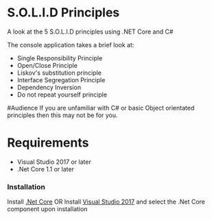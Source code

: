 # S.O.L.I.D Principles
A look at the 5 S.O.L.I.D principles using .NET Core and C#

The console application takes a brief look at:

  - Single Responsibility Principle
  - Open/Close Principle
  - Liskov's substitution principle
  - Interface Segregation Principle
  - Dependency Inversion
  - Do not repeat yourself principle

#Audience 
If you are unfamiliar with C# or basic Object orientated principles then this may not be for you.

# Requirements

  -  Visual Studio 2017 or later
  - .Net Core 1.1 or later

### Installation

Install [.Net Core](https://www.microsoft.com/net/core#windowsvs2017)
OR
Install [Visual Studio 2017](https://docs.microsoft.com/en-us/visualstudio/install/install-visual-studio) and select the .Net Core component upon installation

